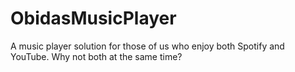 # ObidasMusicPlayer
A music player solution for those of us who enjoy both Spotify and YouTube. Why not both at the same time?

